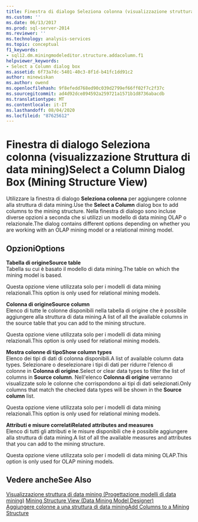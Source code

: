 ```yaml
---
title: Finestra di dialogo Seleziona colonna (visualizzazione struttura di data mining) | Microsoft Docs
ms.custom: ''
ms.date: 06/13/2017
ms.prod: sql-server-2014
ms.reviewer: ''
ms.technology: analysis-services
ms.topic: conceptual
f1_keywords:
- sql12.dm.miningmodeleditor.structure.addacolumn.f1
helpviewer_keywords:
- Select a Column dialog box
ms.assetid: 6f73a7dc-5401-40c3-8f1d-b41fc1dd91c2
author: minewiskan
ms.author: owend
ms.openlocfilehash: 9f8efedd768ed90c039d2799ef66ff02f7c2f37c
ms.sourcegitcommit: ad4d92dce894592a259721a1571b1d8736abacdb
ms.translationtype: MT
ms.contentlocale: it-IT
ms.lasthandoff: 08/04/2020
ms.locfileid: "87625612"
---
```

# <a name="select-a-column-dialog-box-mining-structure-view"></a><span data-ttu-id="9f053-102">Finestra di dialogo Seleziona colonna (visualizzazione Struttura di data mining)</span><span class="sxs-lookup"><span data-stu-id="9f053-102">Select a Column Dialog Box (Mining Structure View)</span></span>
  <span data-ttu-id="9f053-103">Utilizzare la finestra di dialogo **Seleziona colonna** per aggiungere colonne alla struttura di data mining.</span><span class="sxs-lookup"><span data-stu-id="9f053-103">Use the **Select a Column** dialog box to add columns to the mining structure.</span></span> <span data-ttu-id="9f053-104">Nella finestra di dialogo sono incluse diverse opzioni a seconda che si utilizzi un modello di data mining OLAP o relazionale.</span><span class="sxs-lookup"><span data-stu-id="9f053-104">The dialog contains different options depending on whether you are working with an OLAP mining model or a relational mining model.</span></span>  
  
## <a name="options"></a><span data-ttu-id="9f053-105">Opzioni</span><span class="sxs-lookup"><span data-stu-id="9f053-105">Options</span></span>  
 <span data-ttu-id="9f053-106">**Tabella di origine**</span><span class="sxs-lookup"><span data-stu-id="9f053-106">**Source table**</span></span>  
 <span data-ttu-id="9f053-107">Tabella su cui è basato il modello di data mining.</span><span class="sxs-lookup"><span data-stu-id="9f053-107">The table on which the mining model is based.</span></span>  
  
 <span data-ttu-id="9f053-108">Questa opzione viene utilizzata solo per i modelli di data mining relazionali.</span><span class="sxs-lookup"><span data-stu-id="9f053-108">This option is only used for relational mining models.</span></span>  
  
 <span data-ttu-id="9f053-109">**Colonna di origine**</span><span class="sxs-lookup"><span data-stu-id="9f053-109">**Source column**</span></span>  
 <span data-ttu-id="9f053-110">Elenco di tutte le colonne disponibili nella tabella di origine che è possibile aggiungere alla struttura di data mining.</span><span class="sxs-lookup"><span data-stu-id="9f053-110">A list of all the available columns in the source table that you can add to the mining structure.</span></span>  
  
 <span data-ttu-id="9f053-111">Questa opzione viene utilizzata solo per i modelli di data mining relazionali.</span><span class="sxs-lookup"><span data-stu-id="9f053-111">This option is only used for relational mining models.</span></span>  
  
 <span data-ttu-id="9f053-112">**Mostra colonne di tipo**</span><span class="sxs-lookup"><span data-stu-id="9f053-112">**Show column types**</span></span>  
 <span data-ttu-id="9f053-113">Elenco dei tipi di dati di colonna disponibili.</span><span class="sxs-lookup"><span data-stu-id="9f053-113">A list of available column data types.</span></span> <span data-ttu-id="9f053-114">Selezionare o deselezionare i tipi di dati per ridurre l'elenco di colonne in **Colonna di origine**.</span><span class="sxs-lookup"><span data-stu-id="9f053-114">Select or clear data types to filter the list of columns in **Source column**.</span></span> <span data-ttu-id="9f053-115">Nell'elenco **Colonna di origine** verranno visualizzate solo le colonne che corrispondono ai tipi di dati selezionati.</span><span class="sxs-lookup"><span data-stu-id="9f053-115">Only columns that match the checked data types will be shown in the **Source column** list.</span></span>  
  
 <span data-ttu-id="9f053-116">Questa opzione viene utilizzata solo per i modelli di data mining relazionali.</span><span class="sxs-lookup"><span data-stu-id="9f053-116">This option is only used for relational mining models.</span></span>  
  
 <span data-ttu-id="9f053-117">**Attributi e misure correlati**</span><span class="sxs-lookup"><span data-stu-id="9f053-117">**Related attributes and measures**</span></span>  
 <span data-ttu-id="9f053-118">Elenco di tutti gli attributi e le misure disponibili che è possibile aggiungere alla struttura di data mining.</span><span class="sxs-lookup"><span data-stu-id="9f053-118">A list of all the available measures and attributes that you can add to the mining structure.</span></span>  
  
 <span data-ttu-id="9f053-119">Questa opzione viene utilizzata solo per i modelli di data mining OLAP.</span><span class="sxs-lookup"><span data-stu-id="9f053-119">This option is only used for OLAP mining models.</span></span>  
  
## <a name="see-also"></a><span data-ttu-id="9f053-120">Vedere anche</span><span class="sxs-lookup"><span data-stu-id="9f053-120">See Also</span></span>  
 <span data-ttu-id="9f053-121">[Visualizzazione struttura di data mining &#40;Progettazione modelli di data mining&#41;](mining-structure-view-data-mining-model-designer.md) </span><span class="sxs-lookup"><span data-stu-id="9f053-121">[Mining Structure View &#40;Data Mining Model Designer&#41;](mining-structure-view-data-mining-model-designer.md) </span></span>  
 [<span data-ttu-id="9f053-122">Aggiungere colonne a una struttura di data mining</span><span class="sxs-lookup"><span data-stu-id="9f053-122">Add Columns to a Mining Structure</span></span>](data-mining/add-columns-to-a-mining-structure.md)  
  
  
